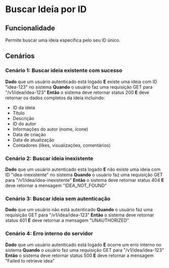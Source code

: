 # Buscar Ideia por ID

## Funcionalidade
Permite buscar uma ideia específica pelo seu ID único.

## Cenários

### Cenário 1: Buscar ideia existente com sucesso
**Dado** que um usuário autenticado está logado
**E** existe uma ideia com ID "idea-123" no sistema
**Quando** o usuário faz uma requisição GET para "/v1/idea/idea-123"
**Então** o sistema deve retornar status 200
**E** deve retornar os dados completos da ideia incluindo:
- ID da ideia
- Título
- Descrição
- ID do autor
- Informações do autor (nome, ícone)
- Data de criação
- Data de atualização
- Contadores (likes, visualizações, comentários)

### Cenário 2: Buscar ideia inexistente
**Dado** que um usuário autenticado está logado
**E** não existe uma ideia com ID "idea-inexistente" no sistema
**Quando** o usuário faz uma requisição GET para "/v1/idea/idea-inexistente"
**Então** o sistema deve retornar status 404
**E** deve retornar a mensagem "IDEA_NOT_FOUND"

### Cenário 3: Buscar ideia sem autenticação
**Dado** que um usuário não está autenticado
**Quando** o usuário faz uma requisição GET para "/v1/idea/idea-123"
**Então** o sistema deve retornar status 401
**E** deve retornar a mensagem "UNAUTHORIZED"

### Cenário 4: Erro interno do servidor
**Dado** que um usuário autenticado está logado
**E** ocorre um erro interno no sistema
**Quando** o usuário faz uma requisição GET para "/v1/idea/idea-123"
**Então** o sistema deve retornar status 500
**E** deve retornar a mensagem "Failed to retrieve idea"

